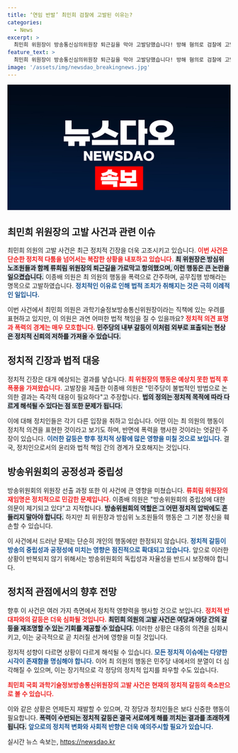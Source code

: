 ```yaml
---
title: ‘연임 반발’ 최민희 검찰에 고발된 이유는?
categories:
  - News
excerpt: >
  최민희 위원장이 방송통신심의위원장 퇴근길을 막아 고발당했습니다! 방해 혐의로 검찰에 고발된 최 위원장과 노조원들은 공무집행 방해로 중범죄 논란에 휘말렸습니다. 과연 이 사태의 결말은? 클릭하여 자세히 알아보세요!
feature_text: >
  최민희 위원장이 방송통신심의위원장 퇴근길을 막아 고발당했습니다! 방해 혐의로 검찰에 고발된 최 위원장과 노조원들은 공무집행 방해로 중범죄 논란에 휘말렸습니다. 과연 이 사태의 결말은? 클릭하여 자세히 알아보세요!
image: '/assets/img/newsdao_breakingnews.jpg'
---
```


<p><img src="/assets/img/newsdao_breakingnews.jpg" alt="bookingtag 속보" /></p>

<h2 data-ke-size="size26">최민희 위원장의 고발 사건과 관련 이슈</h2>

<p data-ke-size="size16"></p>

<p>최민희 의원의 고발 사건은 최근 정치적 긴장을 더욱 고조시키고 있습니다. <b><span style="color: #ee2323;">이번 사건은 단순한 정치적 다툼을 넘어서는 복잡한 상황을 내포하고 있습니다.</span></b> <b><span style="background-color: #21538527;">최 위원장은 방심위 노조원들과 함께 류희림 위원장의 퇴근길을 가로막고 항의했으며, 이런 행동은 큰 논란을 일으켰습니다.</span></b> 이종배 의원은 최 의원의 행동을 폭력으로 간주하며, 공무집행 방해라는 명목으로 고발하였습니다. <b><span style="color: #1a5490;">정치적인 이유로 인해 법적 조치가 취해지는 것은 극히 이례적인 일입니다.</span></b></p>

<p>이번 사건에서 최민희 의원은 과학기술정보방송통신위원장이라는 직책에 있는 우려를 표현하고 있지만, 이 의원은 과연 어떠한 법적 책임을 질 수 있을까요? <b><span style="color: #ee2323;">정치적 의견 표명과 폭력의 경계는 매우 모호합니다.</span></b> <b><span style="background-color: #21538527;">민주당의 내부 갈등이 이처럼 외부로 표출되는 현상은 정치적 신뢰의 저하를 가져올 수 있습니다.</span></b></p>

<p data-ke-size="size16"></p>

<h2 data-ke-size="size26">정치적 긴장과 법적 대응</h2>

<p>정치적 긴장은 대개 예상되는 결과를 낳습니다. <b><span style="color: #ee2323;">최 위원장의 행동은 예상치 못한 법적 후폭풍을 가져왔습니다.</span></b> 고발장을 제출한 이종배 의원은 "민주당이 불법적인 방법으로 논의한 결과는 즉각적 대응이 필요하다"고 주장합니다. <b><span style="background-color: #21538527;">법의 정의는 정치적 목적에 따라 다르게 해석될 수 있다는 점 또한 문제가 됩니다.</span></b></p>

<p>이에 대해 정치인들은 각기 다른 입장을 취하고 있습니다. 어떤 이는 최 의원의 행동이 정치적 의견을 표현한 것이라고 보기도 하며, 반면에 폭력을 행사한 것이라는 엇갈린 주장이 있습니다. <b><span style="color: #1a5490;">이러한 갈등은 향후 정치적 상황에 많은 영향을 미칠 것으로 보입니다.</span></b> 결국, 정치인으로서의 윤리와 법적 책임 간의 경계가 모호해지는 것입니다.</p>

<p data-ke-size="size16"></p>

<h2 data-ke-size="size26">방송위원회의 공정성과 중립성</h2>

<p>방송위원회의 위원장 선출 과정 또한 이 사건에 큰 영향을 미쳤습니다. <b><span style="color: #ee2323;">류희림 위원장의 재임명은 정치적으로 민감한 문제입니다.</span></b> 이종배 의원은 "방송위원회의 중립성에 대한 의문이 제기되고 있다"고 지적합니다. <b><span style="background-color: #21538527;">방송위원회의 역할은 그 어떤 정치적 압박에도 흔들리지 말아야 합니다.</span></b> 하지만 최 위원장과 방심위 노조원들의 행동은 그 기본 정신을 훼손할 수 있습니다.</p>

<p>이 사건에서 드러난 문제는 단순히 개인의 행동에만 한정되지 않습니다. <b><span style="color: #1a5490;">정치적 갈등이 방송의 중립성과 공정성에 미치는 영향은 점진적으로 확대되고 있습니다.</span></b> 앞으로 이러한 상황이 반복되지 않기 위해서는 방송위원회의 독립성과 자율성을 반드시 보장해야 합니다.</p>

<p data-ke-size="size16"></p>

<h2 data-ke-size="size26">정치적 관점에서의 향후 전망</h2>

<p>향후 이 사건은 여러 가지 측면에서 정치적 영향력을 행사할 것으로 보입니다. <b><span style="color: #ee2323;">정치적 반대파와의 갈등은 더욱 심화될 것입니다.</span></b> <b><span style="background-color: #21538527;">최민희 의원의 고발 사건은 여당과 야당 간의 갈등을 재조명할 수 있는 기회를 제공할 수 있습니다.</span></b> 이러한 상황은 대중의 의견을 심화시키고, 이는 궁극적으로 곧 치러질 선거에 영향을 미칠 것입니다. </p>

<p>정치적 성향이 다르면 상황이 다르게 해석될 수 있습니다. <b><span style="color: #1a5490;">모든 정치적 이슈에는 다양한 시각이 존재함을 명심해야 합니다.</span></b> 이어 최 의원의 행동은 민주당 내에서의 분열이 더 심각해질 수 있으며, 이는 장기적으로 각 정당의 정치적 입지를 좌우할 수도 있습니다.</p>

<p data-ke-size="size16"></p>

<p><b><span style="color: #ee2323;">최민희 국회 과학기술정보방송통신위원장의 고발 사건은 현재의 정치적 갈등의 축소판으로 볼 수 있습니다.</span></b></p>

<p>이와 같은 상황은 언제든지 재발할 수 있으며, 각 정당과 정치인들은 보다 신중한 행동이 필요합니다. <b><span style="background-color: #21538527;">폭력이 수반되는 정치적 갈등은 결국 서로에게 해를 끼치는 결과를 초래하게 됩니다.</span></b> <b><span style="color: #1a5490;">앞으로의 정치적 변화와 사회적 반향은 더욱 예의주시할 필요가 있습니다.</span></b></p>
실시간 뉴스 속보는, <a href="https://newsdao.kr" rel="dofollow">https://newsdao.kr</a>


